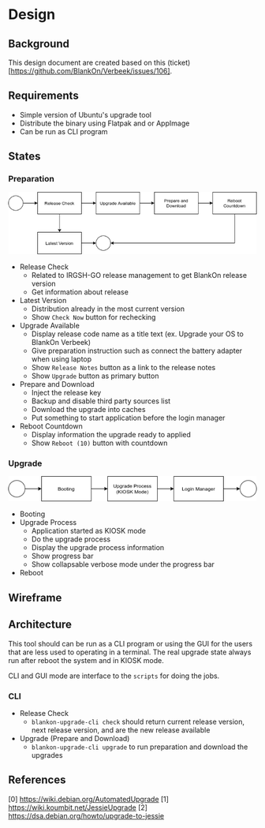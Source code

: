 # Design

## Background

This design document are created based on this (ticket)[https://github.com/BlankOn/Verbeek/issues/106].

## Requirements

- Simple version of Ubuntu's upgrade tool
- Distribute the binary using Flatpak and or AppImage
- Can be run as CLI program

## States

### Preparation

![Preparation Flow](docs/preparation-flow.png?raw=true)

* Release Check
    * Related to IRGSH-GO release management to get BlankOn release version
    * Get information about release
* Latest Version
    * Distribution already in the most current version
    * Show `Check Now` button for rechecking
* Upgrade Available
    * Display release code name as a title text (ex. Upgrade your OS to BlankOn Verbeek)
    * Give preparation instruction such as connect the battery adapter when using laptop
    * Show `Release Notes` button as a link to the release notes
    * Show `Upgrade` button as primary button
* Prepare and Download
    * Inject the release key
    * Backup and disable third party sources list
    * Download the upgrade into caches
    * Put something to start application before the login manager
* Reboot Countdown
    * Display information the upgrade ready to applied
    * Show `Reboot (10)` button with countdown

### Upgrade

![Upgrade Flow](docs/upgrade-flow.png?raw=true)

* Booting
* Upgrade Process
    * Application started as KIOSK mode
    * Do the upgrade process
    * Display the upgrade process information
    * Show progress bar
    * Show collapsable verbose mode under the progress bar
* Reboot

## Wireframe

## Architecture

This tool should can be run as a CLI program or using the GUI for the users that are less used to operating in a terminal.
The real upgrade state always run after reboot the system and in KIOSK mode.

CLI and GUI mode are interface to the `scripts` for doing the jobs.

### CLI

* Release Check
    * `blankon-upgrade-cli check` should return current release version, next release version, and are the new release available
* Upgrade (Prepare and Download)
    * `blankon-upgrade-cli upgrade` to run preparation and download the upgrades

## References

[0] https://wiki.debian.org/AutomatedUpgrade
[1] https://wiki.koumbit.net/JessieUpgrade
[2] https://dsa.debian.org/howto/upgrade-to-jessie
